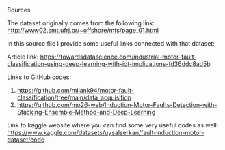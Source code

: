 Sources

The dataset originally comes from the following link: http://www02.smt.ufrj.br/~offshore/mfs/page_01.html

In this source file I provide some useful links connected with that dataset:

Article link: https://towardsdatascience.com/industrial-motor-fault-classification-using-deep-learning-with-iot-implications-fd36ddc8ad5b

Links to GitHub codes:
1) https://github.com/milank94/motor-fault-classification/tree/main/data_acquisition
2) https://github.com/mo26-web/Induction-Motor-Faults-Detection-with-Stacking-Ensemble-Method-and-Deep-Learning

Link to kaggle website where you can find some very useful codes as well:
https://www.kaggle.com/datasets/uysalserkan/fault-induction-motor-dataset/code
